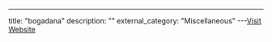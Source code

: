 ---
title: "bogadana"
description: ""
external_category: "Miscellaneous"
---[Visit Website](https://github.com/bogadana)


